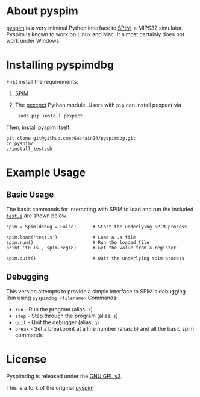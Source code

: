 About pyspim
=====================

[pyspim](https://github.com/yosinski/pyspim) is a very minimal Python
interface to [SPIM](http://sourceforge.net/projects/spimsimulator/), a
MIPS32 simulator. Pyspim is known to work on Linux and Mac. It almost
certainly does not work under Windows.



Installing pyspimdbg
=====================

First install the requirements:

1. [SPIM](http://spimsimulator.sourceforge.net/)

2. The [pexepct](http://sourceforge.net/projects/pexpect/) Python module. Users with ```pip``` can install pexpect via

        sudo pip install pexpect

Then, install pyspim itself:

    git clone git@github.com:Gabrain24/pyspimdbg.git
    cd pyspim/
    ./install_test.sh



Example Usage
=====================

Basic Usage
---------------------

The basic commands for interacting with SPIM to load and run the included [```test.s```](https://github.com/yosinski/pyspim/blob/master/test.s) are shown below.

    spim = Spim(debug = False)      # Start the underlying SPIM process

    spim.load('test.s')             # Load a .s file
    spim.run()                      # Run the loaded file
    print 't0 is', spim.reg(8)      # Get the value from a register

    spim.quit()                     # Quit the underlying spim process


Debugging
---------------------
This version attempts to provide a simple interface to SPIM's debugging
Run using ```pyspimdbg <filename>```
Commands:
- ```run``` - Run the program (alias: ```r```)
- ```step``` - Step through the program (alias: ```s```)
- ```quit``` - Quit the debugger (alias: ```q```)
- ```break``` - Set a breakpoint at a line number (alias: ```b```)
and all the basic spim commands



License
=======================

Pyspimdbg is released under the [GNU GPL v3](http://www.gnu.org/licenses/gpl.txt).


This is a fork of the original [pyspim](https://github.com/yosinski/pyspim)
